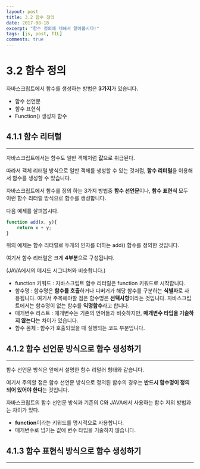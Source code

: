```yaml
---
layout: post
title: 3.2 함수 정의
date: 2017-08-18
excerpt: "함수 정의에 대해서 알아봅시다!"
tags: [js, post, TIL]
comments: true
---
```


3.2 함수 정의
===

자바스크립트에서 함수를 생성하는 방법은 **3가지**가 있습니다.

- 함수 선언문
- 함수 표현식
- Function() 생성자 함수

## 4.1.1 함수 리터럴
---

자바스크립트에서는 함수도 일반 객체처럼 **값**으로 취급된다.

따라서 객체 리터럴 방식으로 일반 객체를 생성할 수 있는 것처럼, **함수 리터럴**을 이용해서 함수를 생성할 수 있습니다. 

자바스크립트에서 함수를 정의 하는 3가지 방법중 **함수 선언문**이나, **함수 표현식** 모두 이런 함수 리터럴 방식으로 함수를 생성합니다.

다음 예제를 살펴봅시다.

```js
function add(x, y){
    return x + y;
}
```

위의 예제는 함수 리터럴로 두개의 인자를 더하는 add() 함수를 정의한 것입니다.

여기서 함수 리터럴은 크게 **4부분**으로 구성됩니다. 

(JAVA에서의 메서드 시그니처와 비슷합니다.)

- function 키워드 : 자바스크립트 함수 리터럴은 function 키워드로 시작합니다.
- 함수명 : 함수명은 **함수를 호출**하거나 디버거가 해당 함수를 구분하는 **식별자**로 사용됩니다. 여기서 주목해야할 점은 함수명은 **선택사항**이라는 것입니다. 자바스크립트에서는 함수명이 없는 함수를 **익명함수**라고 합니다. 
- 매개변수 리스트 : 매개변수는 기존의 언어들과 비슷하지만, **매개변수 타입을 기술하지 않는다**는 차이가 있습니다.
- 함수 몸체 : 함수가 호출되었을 때 실행되는 코드 부분입니다.

## 4.1.2 함수 선언문 방식으로 함수 생성하기
---

함수 선언문 방식은 앞에서 설명한 함수 리털러 형태와 같습니다.

여기서 주의할 점은 함수 선언문 방식으로 정의된 함수의 경우는 **반드시 함수명이 정의되어 있어야 한다**는 것입니다.

자바스크립트의 함수 선언문 방식과 기존의 C와 JAVA에서 사용하는 함수 저의 방법과는 차이가 있다.

- **function**이라는 키워드를 명시적으로 사용합니다.
- 매개변수로 넘기는 값에 변수 타입을 기술하지 않습니다.

## 4.1.3 함수 표현식 방식으로 함수 생성하기
---

